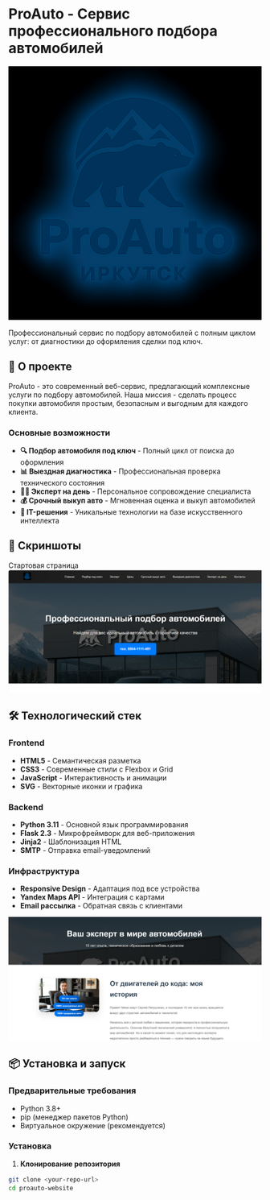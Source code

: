 # ProAuto - Сервис профессионального подбора автомобилей

![ProAuto Logo](static/images/logo.png)

Профессиональный сервис по подбору автомобилей с полным циклом услуг: от диагностики до оформления сделки под ключ.

## 🚗 О проекте

ProAuto - это современный веб-сервис, предлагающий комплексные услуги по подбору автомобилей. Наша миссия - сделать процесс покупки автомобиля простым, безопасным и выгодным для каждого клиента.

### Основные возможности

- **🔍 Подбор автомобиля под ключ** - Полный цикл от поиска до оформления
- **📊 Выездная диагностика** - Профессиональная проверка технического состояния
- **👨‍💼 Эксперт на день** - Персональное сопровождение специалиста
- **💰 Срочный выкуп авто** - Мгновенная оценка и выкуп автомобилей
- **🤖 IT-решения** - Уникальные технологии на базе искусственного интеллекта
## 🎨 Скриншоты
Стартовая страница
![Скриншот](static/images/screenshot.png)
## 🛠 Технологический стек

### Frontend
- **HTML5** - Семантическая разметка
- **CSS3** - Современные стили с Flexbox и Grid
- **JavaScript** - Интерактивность и анимации
- **SVG** - Векторные иконки и графика

### Backend
- **Python 3.11** - Основной язык программирования
- **Flask 2.3** - Микрофреймворк для веб-приложения
- **Jinja2** - Шаблонизация HTML
- **SMTP** - Отправка email-уведомлений

### Инфраструктура
- **Responsive Design** - Адаптация под все устройства
- **Yandex Maps API** - Интеграция с картами
- **Email рассылка** - Обратная связь с клиентами

![Скриншот](static/images/screenshot1.png)

## 📦 Установка и запуск

### Предварительные требования
- Python 3.8+
- pip (менеджер пакетов Python)
- Виртуальное окружение (рекомендуется)

### Установка

1. **Клонирование репозитория**
```bash
git clone <your-repo-url>
cd proauto-website